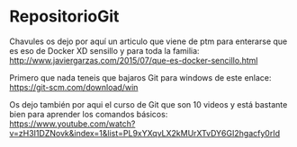 # RepositorioGit
Chavules os dejo por aquí un articulo que viene de ptm para enterarse que es eso de Docker XD sensillo y para toda la familia: http://www.javiergarzas.com/2015/07/que-es-docker-sencillo.html


Primero que nada teneis que bajaros Git para windows de este enlace: https://git-scm.com/download/win

Os dejo también por aqui el curso de Git que son 10 videos y está bastante bien para aprender los comandos básicos: https://www.youtube.com/watch?v=zH3I1DZNovk&index=1&list=PL9xYXqvLX2kMUrXTvDY6GI2hgacfy0rId


